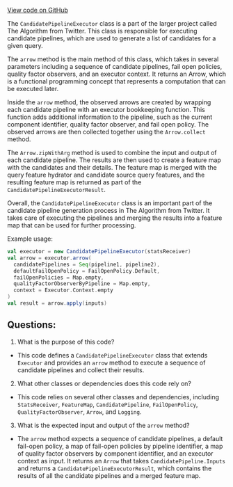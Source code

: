 [View code on GitHub](https://github.com/misbahsy/the-algorithm/product-mixer/core/src/main/scala/com/twitter/product_mixer/core/service/candidate_pipeline_executor/CandidatePipelineExecutor.scala)

The `CandidatePipelineExecutor` class is a part of the larger project called The Algorithm from Twitter. This class is responsible for executing candidate pipelines, which are used to generate a list of candidates for a given query. 

The `arrow` method is the main method of this class, which takes in several parameters including a sequence of candidate pipelines, fail open policies, quality factor observers, and an executor context. It returns an Arrow, which is a functional programming concept that represents a computation that can be executed later. 

Inside the `arrow` method, the observed arrows are created by wrapping each candidate pipeline with an executor bookkeeping function. This function adds additional information to the pipeline, such as the current component identifier, quality factor observer, and fail open policy. The observed arrows are then collected together using the `Arrow.collect` method. 

The `Arrow.zipWithArg` method is used to combine the input and output of each candidate pipeline. The results are then used to create a feature map with the candidates and their details. The feature map is merged with the query feature hydrator and candidate source query features, and the resulting feature map is returned as part of the `CandidatePipelineExecutorResult`. 

Overall, the `CandidatePipelineExecutor` class is an important part of the candidate pipeline generation process in The Algorithm from Twitter. It takes care of executing the pipelines and merging the results into a feature map that can be used for further processing. 

Example usage:

```scala
val executor = new CandidatePipelineExecutor(statsReceiver)
val arrow = executor.arrow(
  candidatePipelines = Seq(pipeline1, pipeline2),
  defaultFailOpenPolicy = FailOpenPolicy.Default,
  failOpenPolicies = Map.empty,
  qualityFactorObserverByPipeline = Map.empty,
  context = Executor.Context.empty
)
val result = arrow.apply(inputs)
```
## Questions: 
 1. What is the purpose of this code?
- This code defines a `CandidatePipelineExecutor` class that extends `Executor` and provides an `arrow` method to execute a sequence of candidate pipelines and collect their results.

2. What other classes or dependencies does this code rely on?
- This code relies on several other classes and dependencies, including `StatsReceiver`, `FeatureMap`, `CandidatePipeline`, `FailOpenPolicy`, `QualityFactorObserver`, `Arrow`, and `Logging`.

3. What is the expected input and output of the `arrow` method?
- The `arrow` method expects a sequence of candidate pipelines, a default fail-open policy, a map of fail-open policies by pipeline identifier, a map of quality factor observers by component identifier, and an executor context as input. It returns an `Arrow` that takes `CandidatePipeline.Inputs` and returns a `CandidatePipelineExecutorResult`, which contains the results of all the candidate pipelines and a merged feature map.
